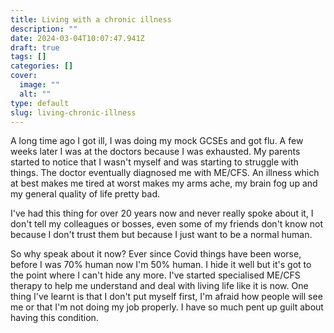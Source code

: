 ```yaml
---
title: Living with a chronic illness
description: ""
date: 2024-03-04T10:07:47.941Z
draft: true
tags: []
categories: []
cover:
  image: ""
  alt: ""
type: default
slug: living-chronic-illness
---
```

A long time ago I got ill, I was doing my mock GCSEs and got flu. A few weeks later I was at the doctors because I was exhausted. My parents started to notice that I wasn't myself and was starting to struggle with things. The doctor eventually diagnosed me with ME/CFS. An illness which at best makes me tired at worst makes my arms ache, my brain fog up and my general quality of life pretty bad.

I've had this thing for over 20 years now and never really spoke about it, I don't tell my colleagues or bosses, even some of my friends don't know not because I don't trust them but because I just want to be a normal human.

So why speak about it now? Ever since Covid things have been worse, before I was 70% human now I'm 50% human. I hide it well but it's got to the point where I can't hide any more. I've started specialised ME/CFS therapy to help me understand and deal with living life like it is now. One thing I've learnt is that I don't put myself first, I'm afraid how people will see me or that I'm not doing my job properly. I have so much pent up guilt about having this condition.
